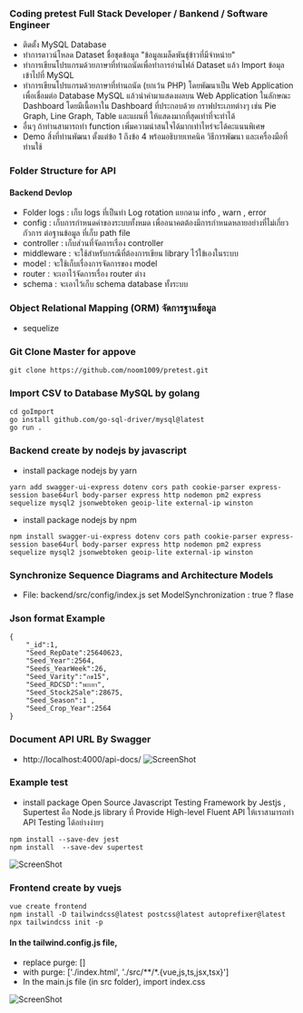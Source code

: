 ### Coding pretest Full Stack Developer / Bankend / Software Engineer
- ติดตั้ง MySQL Database
- ทำการดาวน์โหลด Dataset ชื่อชุดข้อมูล "ข้อมูลเมล็ดพันธุ์ข้าวที่มีจำหน่าย"
- ทำการเขียนโปรแกรมด้วยภาษาที่ท่านถนัดเพื่อทำการอ่านไฟล์ Dataset แล้ว Import ข้อมุลเข้าไปที่ MySQL
- ทำการเขียนโปรแกรมด้วยภาษาที่ท่านถนัด (ยกเว้น PHP) โดยพัฒนาเป็น Web Application เพื่อเชื่อมต่อ Database MySQL แล้วนำค่ามาแสดงผลบน Web Application ในลักษณะ Dashboard โดยมีเนื้อหาใน Dashboard ที่ประกอบด้วย กราฟประเภทต่างๆ เช่น Pie Graph, Line Graph, Table และแผนที่ ให้แสดงมากที่สุดเท่าที่จะทำได้
- อื่นๆ ถ้าท่านสามารถทำ function เพิ่มความน่าสนใจได้มากเท่าไหร่จะได้คะแนนพิเศษ
- Demo สิ่งที่ท่านพัฒนา ตั้งแต่ข้อ 1 ถึงข้อ 4 พร้อมอธิบายเทคนิค วิธีการพัฒนา และเครื่องมือที่ท่านใช้

### Folder Structure for API
#### Backend Devlop
- Folder logs : เก็บ logs ที่เป็นทำ Log rotation  แยกตาม info , warn , error
- config : เก็บการกำหนดค่าของระบบทั้งหมด เพื่ออนาคตต้องมีการกำหนดหลายอย่างที่ไม่เกี่ยวกัวการ ต่อฐานข้อมูล ที่เก็บ path file 
- controller : เก็บส่วนที่จัดการเรื่อง controller 
- middleware : จะใช้สำหรับกรณีที่ต้องการเขียน library ไว้ใข้เองในระบบ
- model : จะใช้เก็บเรื่องการจัดการของ model
- router : จะเอาไว้จัดการเรื่อง router ต่าง
- schema : จะเอาไว้เก็บ schema database ทั้งระบบ

### Object Relational Mapping (ORM) จัดการฐานข้อมูล
- sequelize

### Git Clone Master for appove
```
git clone https://github.com/noom1009/pretest.git
```

### Import CSV to Database MySQL by golang 
```
cd goImport
go install github.com/go-sql-driver/mysql@latest
go run .
```

### Backend create by nodejs by javascript
- install package nodejs by yarn
```
yarn add swagger-ui-express dotenv cors path cookie-parser express-session base64url body-parser express http nodemon pm2 express sequelize mysql2 jsonwebtoken geoip-lite external-ip winston 
```
- install package nodejs by npm
```
npm install swagger-ui-express dotenv cors path cookie-parser express-session base64url body-parser express http nodemon pm2 express sequelize mysql2 jsonwebtoken geoip-lite external-ip winston
```

### Synchronize Sequence Diagrams and Architecture Models
- File: backend/src/config/index.js  set ModelSynchronization : true ? flase

### Json format Example
```
{
    "_id":1,	
    "Seed_RepDate":25640623,	
    "Seed_Year":2564,	
    "Seeds_YearWeek":26,	
    "Seed_Varity":"กข15",	
    "Seed_RDCSD":"พะเยา",	
    "Seed_Stock2Sale":28675,
    "Seed_Season":1 ,
    "Seed_Crop_Year":2564
}
```
### Document API URL By Swagger
- http://localhost:4000/api-docs/
![ScreenShot](https://github.com/noom1009/pretest/blob/main/doc/swagger.png)

### Example test
- install package Open Source Javascript Testing Framework by Jestjs  , Supertest คือ Node.js library ที่ Provide High-level Fluent API ให้เราสามารถทำ API Testing ได้อย่างง่ายๆ
```
npm install --save-dev jest
npm install  --save-dev supertest
```
![ScreenShot](https://github.com/noom1009/pretest/blob/main/doc/testcase.png)

### Frontend create by vuejs 
```
vue create frontend
npm install -D tailwindcss@latest postcss@latest autoprefixer@latest
npx tailwindcss init -p
```
#### In the tailwind.config.js file,
- replace purge: []
- with purge: ['./index.html', './src/**/*.{vue,js,ts,jsx,tsx}']
- In the main.js file (in src folder), import index.css

![ScreenShot](https://github.com/noom1009/pretest/blob/main/doc/frontend.png)